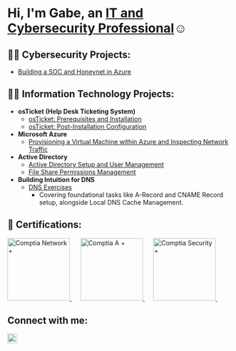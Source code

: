 <h1>Hi, I'm Gabe, an <a href="https://linkedin.com/in/gabe-IT">IT and Cybersecurity Professional</a>☺</h1>

<h2>👨‍💻 Cybersecurity Projects:</h2>

- [Building a SOC and Honeynet in Azure](https://github.com/gabe-IT/CyberCourse_SIEM)

<h2>👨‍💻 Information Technology Projects:</h2>

- <b>osTicket (Help Desk Ticketing System)</b>
  - [osTicket: Prerequisites and Installation](https://github.com/gabe-IT/osticket-prereqs)
  - [osTicket: Post-Installation Configuration](https://github.com/gabe-IT/post-install-config)
- <b>Microsoft Azure</b>
  - [Provisioning a Virtual Machine within Azure and Inspecting Network Traffic](https://github.com/gabe-IT/azure-vm)
- <b>Active Directory</b>
  - [Active Directory Setup and User Management](https://github.com/gabe-IT/Azure-Domain-Controller-Setup)
  - [File Share Permissions Management](https://github.com/gabe-IT/File-Share-Permissions-Lab)
- <b>Building Intuition for DNS</b>
  - [DNS Exercises](https://github.com/gabe-IT/DNS-Management-Lab)
    <ul>
      <li>Covering foundational tasks like A-Record and CNAME Record setup, alongside Local DNS Cache Management.</li>
    </ul>

<h2>📜 Certifications:</h2>
<a href="https://www.credly.com/badges/129b5c30-e836-49f7-a705-2a9a1c4ac3a8/public_url">
    <img src="https://images.credly.com/size/680x680/images/e1fc05b2-959b-45a4-8d20-124b1df121fe/CompTIA_Network_2Bce.png" alt="Comptia Network +" width="140" height="140"/>
</a>&nbsp;&nbsp;&nbsp;&nbsp;
<a href="https://www.credly.com/badges/b243497f-8944-4cfa-bfd8-f4c8dfc92c10/public_url">
    <img src="https://images.credly.com/size/680x680/images/63482325-a0d6-4f64-ae75-f5f33922c7d0/CompTIA_A_2Bce.png" alt="Comptia A +" width="140" height="140"/>
</a>&nbsp;&nbsp;&nbsp;&nbsp;
<a href="https://www.credly.com/badges/8e02d9b8-80ca-4590-87ed-92e75e0fc090/public_url">
    <img src="https://images.credly.com/size/680x680/images/74790a75-8451-400a-8536-92d792c5184a/CompTIA_Security_2Bce.png" alt="Comptia Security +" width="140" height="140"/>
</a>&nbsp;&nbsp;&nbsp;&nbsp;

<h2>Connect with me:</h2>


[<img align="left" alt="Gabe | LinkedIn" width="22px" src="https://cdn.jsdelivr.net/npm/simple-icons@v3/icons/linkedin.svg" />][linkedin]


[linkedin]: https://linkedin.com/in/gabe-IT
